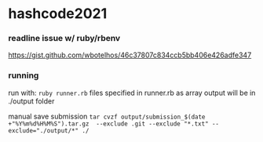 # hashcode2021

### readline issue w/ ruby/rbenv
https://gist.github.com/wbotelhos/46c37807c834ccb5bb406e426adfe347

### running
run with:
`ruby runner.rb`
files specified in runner.rb as array
output will be in ./output folder

manual save submission
`tar cvzf output/submission_$(date +"%Y%m%d%H%M%S").tar.gz  --exclude .git --exclude "*.txt" --exclude="./output/*" ./`



